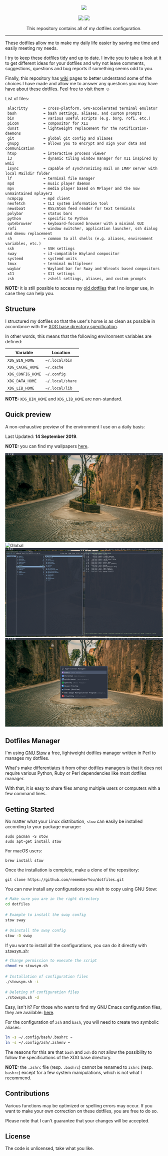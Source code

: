 <p align="center"><img src="assets/dotfiles-logo.svg" width=512></p>
<p align="center">
  <a href="https://www.archlinux.org/"><img src="https://img.shields.io/badge/ARCH-5.2.14-47999e.svg?style=flat-square"/></a>
  <a href="https://www.gnu.org/software/stow/"><img src="https://img.shields.io/badge/GNU%20Stow-2.3.1-b48ead.svg?style=flat-square"/></a>
</p>
<p align="center">This repository contains all of my dotfiles configuration.</p>

---

These dotfiles allow me to make my daily life easier by saving me time
and easily meeting my needs.

I try to keep these dotfiles tidy and up to date. I invite you to take
a look at it to get different ideas for your dotfiles and why not
leave comments, suggestions, questions and bug reports if something
seems odd to you.

Finally, this repository has
[wiki](https://github.com/rememberYou/dotfiles/wiki)
pages to better understand some of the choices I have made and allow
me to answer any questions you may have have about these
dotfiles. Feel free to visit them ☺

List of files:

```
 alacritty       ➔ cross-platform, GPU-accelerated terminal emulator
 bash            ➔ bash settings, aliases, and custom prompts
 bin             ➔ various useful scripts (e.g. borg, rofi, etc.)
 picom           ➔ compositor for X11
 dunst           ➔ lightweight replacement for the notification-daemons
 git             ➔ global git config and aliases
 gnupg           ➔ allows you to encrypt and sign your data and communication
 htop            ➔ interactive process viewer
 i3              ➔ dynamic tiling window manager for X11 inspired by wmii
 isync           ➔ capable of synchronizing mail on IMAP server with local Maildir folder
 lf              ➔ terminal file manager
 mpd             ➔ music player daemon
 mpv             ➔ media player based on MPlayer and the now unmaintained mplayer2
 ncmpcpp         ➔ mpd client
 neofetch        ➔ CLI system information tool
 newsboat        ➔ RSS/Atom feed reader for text terminals
 polybar         ➔ status bars
 python          ➔ specific to Python
 qutebrowser     ➔ keyboard-focused browser with a minimal GUI
 rofi            ➔ window switcher, application launcher, ssh dialog and dmenu replacement
 sh              ➔ common to all shells (e.g. aliases, environment variables, etc.)
 ssh             ➔ SSH settings
 sway            ➔ i3-compatible Wayland compositor
 systemd         ➔ systemd units
 tmux            ➔ terminal multiplexer
 waybar          ➔ Wayland bar for Sway and Wlroots based compositors
 x11             ➔ X11 settings
 zsh             ➔ zshell settings, aliases, and custom prompts
```

**NOTE:** it is still possible to access my [old
dotfiles](https://github.com/rememberYou/old-dotfiles) that I no
longer use, in case they can help you.

## Structure

I structured my dotfiles so that the user's home is as clean as
possible in accordance with the [XDG base directory
specification](https://specifications.freedesktop.org/basedir-spec/basedir-spec-latest.html).

In other words, this means that the following environment variables
are defined:

| Variable          | Location             |
| ----------------- | -------------------- |
| `XDG_BIN_HOME`    | `~/.local/bin`       |
| `XDG_CACHE_HOME`  | `~/.cache`           |
| `XDG_CONFIG_HOME` | `~/.config`          |
| `XDG_DATA_HOME`   | `~/.local/share`     |
| `XDG_LIB_HOME`    | `~/.local/lib`       |

**NOTE:** `XDG_BIN_HOME` and `XDG_LIB_HOME` are non-standard.

## Quick preview

A non-exhaustive preview of the environment I use on a daily basis:

Last Updated: **14 September 2019**.

**NOTE:** you can find my wallpapers [here](https://github.com/rememberYou/wallpapers).

![Wall](assets/wall.png "Wallpaper")
![Global](assets/sway_neofetch_emacs_mako.png "sway, GNU/Emacs, alacritty,
neofetch, mako")
![Newsboat](assets/newsboat_ranger.png "Newsboat, Ranger")
![Rofi](assets/rofi.png "Rofi")

## Dotfiles Manager

I'm using [GNU Stow](https://www.gnu.org/software/stow/) a free, lightweight
dotfiles manager written in Perl to manages my dotfiles.

What's make differentiates it from other dotfiles managers is that it does
not require various Python, Ruby or Perl dependencies like most dotfiles
manager.

With that, it is easy to share files among multiple users or computers with a
few command lines.

## Getting Started

No matter what your Linux distribution, `stow` can easily be installed according
to your package manager:

	sudo pacman -S stow
	sudo apt-get install stow

For macOS users:

	brew install stow

Once the installation is complete, make a clone of the repository:

	git clone https://github.com/rememberYou/dotfiles.git

You can now install any configurations you wish to copy using GNU Stow:

```bash
# Make sure you are in the right directory
cd dotfiles

# Example to install the sway config
stow sway

# Uninstall the sway config
stow -D sway
```

If you want to install all the configurations, you can do it directly
with
[`stowsym.sh`](https://github.com/rememberYou/dotfiles/blob/master/stowsym.sh):

```bash
# Change permission to execute the script
chmod +x stowsym.sh

# Installation of configuration files
./stowsym.sh -i

# Deleting of configuration files
./stowsym.sh -d
```

Easy, isn't it? For those who want to find my GNU Emacs configuration
files, they are available: [here](https://github.com/rememberYou/.emacs.d/).

For the configuration of `zsh` and `bash`, you will need to create two
symbolic aliases:

```bash
ln -s ~/.config/bash/.bashrc ~
ln -s ~/.config/zsh/.zshenv ~
```

The reasons for this are that `bash` and `zsh` do not allow the
possibility to follow the specifications of the XDG base directory.

**NOTE:** the `.zshrc` file (resp. `.bashrc`) cannot be renamed to
`zshrc` (resp. `bashrc`) except for a few system manipulations, which
is not what I recommend.

## Contributions

Various functions may be optimized or spelling errors may occur. If you want to
make your own correction on these dotfiles, you are free to do so.

Please note that I can't guarantee that your changes will be accepted.

## License

The code is unlicensed, take what you like.
